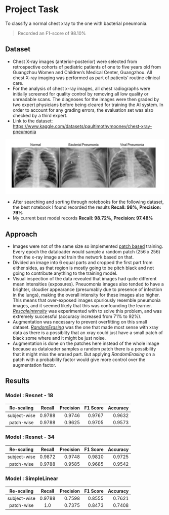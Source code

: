 # Project Task

To classify a normal chest xray to the one with bacterial pneumonia.
> Recorded an F1-score of 98.10%

## Dataset

- Chest X-ray images (anterior-posterior) were selected from retrospective cohorts of pediatric patients of one to five years old from Guangzhou Women and Children’s Medical Center, Guangzhou. All chest X-ray imaging was performed as part of patients’ routine clinical care.
- For the analysis of chest x-ray images, all chest radiographs were initially screened for quality control by removing all low quality or unreadable scans. The diagnoses for the images were then graded by two expert physicians before being cleared for training the AI system. In order to account for any grading errors, the evaluation set was also checked by a third expert.
- Link to the dataset: https://www.kaggle.com/datasets/paultimothymooney/chest-xray-pneumonia

![Types of Chest xrays in dataset](README\for_git.JPG)

- After searching and sorting through notebooks for the following dataset, the best notebook I found recorded the results **Recall: 98%, Precision: 79%**
- My current best model records **Recall: 98.72%, Precision: 97.48%**

## Approach

-   Images were not of the same size so implemented [patch based](https://arxiv.org/abs/2201.09792) training. Every epoch the dataloader would sample a random patch (256 x 256) from the x-ray image and train the network based on that.
-   Divided an image into 6 equal parts and cropped the first part from either sides, as that region is mostly going to be pitch black and not going to contribute anything to the training model.
-   Visual inspection of the data revealed that images had quite different mean intensities (exposures). Pneuomonia images also tended to have a brighter, cloudier appearance (presumably due to presence of infection in the lungs), making the overall intensity for these images also higher. This means that over-exposed images spuriously resemble pneumonia images, and it seemed likely that this was confounding the learner. [_RescaleIntensity_](https://torchio.readthedocs.io/transforms/preprocessing.html#torchio.transforms.RescaleIntensity) was experimented with to solve this problem, and was extremely successful (accuracy increased from 71% to 92%).
-   Augmentation was necessary to prevent overfitting on this small dataset. [_RandomErasing_](https://arxiv.org/abs/1708.04896) was the one that made most sense with xray data as there is a possiblity that an xray could just have a small patch of black some where and it might be just noise.
-   Augmentation is done on the patches here instead of the whole image because as dataloader samples a random patch there is a possibility that it might miss the erased part. But applying _RandomErasing_ on a patch with a probability factor would give more control over the augmentation factor.

## Results


### Model : Resnet - 18

|  Re-scaling  | Recall | Precision | F1 Score | Accuracy |
| :----------: | :----: | --------: | -------: | -------: |
| subject-wise | 0.9788 |    0.9746 |   0.9767 |   0.9632 |
|  patch-wise  | 0.9788 |    0.9625 |   0.9705 |   0.9573 |

### Model : Resnet - 34

|  Re-scaling  | Recall | Precision | F1 Score | Accuracy |
| :----------: | :----: | --------: | -------: | -------: |
| subject-wise | 0.9872 |    0.9748 |   0.9810 |   0.9725 |
|  patch-wise  | 0.9788 |    0.9585 |   0.9685 |   0.9542 |

### Model : SimpleLinear

|  Re-scaling  | Recall | Precision | F1 Score | Accuracy |
| :----------: | :----: | --------: | -------: | -------: |
| subject-wise | 0.9788 |    0.7598 |   0.8555 |   0.7621 |
|  patch-wise  | 1.0    |    0.7375 |   0.8473 |   0.7408 |